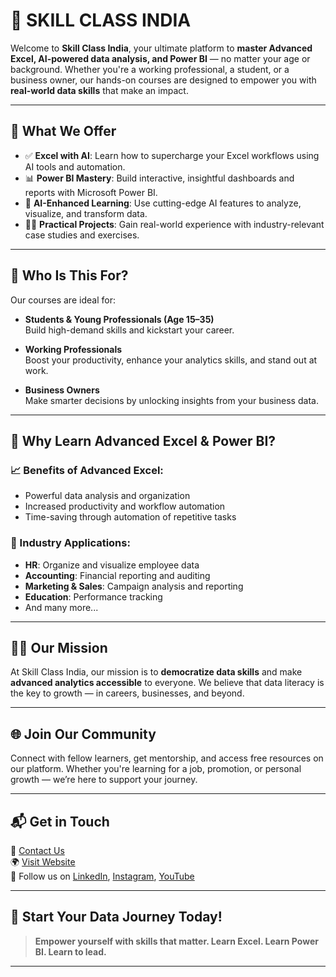 # 🧠 SKILL CLASS INDIA

Welcome to **Skill Class India**, your ultimate platform to **master Advanced Excel, AI-powered data analysis, and Power BI** — no matter your age or background. Whether you're a working professional, a student, or a business owner, our hands-on courses are designed to empower you with **real-world data skills** that make an impact.

---

## 🌟 What We Offer

- ✅ **Excel with AI**: Learn how to supercharge your Excel workflows using AI tools and automation.
- 📊 **Power BI Mastery**: Build interactive, insightful dashboards and reports with Microsoft Power BI.
- 🤖 **AI-Enhanced Learning**: Use cutting-edge AI features to analyze, visualize, and transform data.
- 🧑‍🏫 **Practical Projects**: Gain real-world experience with industry-relevant case studies and exercises.

---

## 🎯 Who Is This For?

Our courses are ideal for:

- **Students & Young Professionals (Age 15–35)**  
  Build high-demand skills and kickstart your career.

- **Working Professionals**  
  Boost your productivity, enhance your analytics skills, and stand out at work.

- **Business Owners**  
  Make smarter decisions by unlocking insights from your business data.

---

## 🚀 Why Learn Advanced Excel & Power BI?

### 📈 Benefits of Advanced Excel:
- Powerful data analysis and organization
- Increased productivity and workflow automation
- Time-saving through automation of repetitive tasks

### 🧩 Industry Applications:
- **HR**: Organize and visualize employee data  
- **Accounting**: Financial reporting and auditing  
- **Marketing & Sales**: Campaign analysis and reporting  
- **Education**: Performance tracking  
- And many more...

---

## 👨‍💻 Our Mission

At Skill Class India, our mission is to **democratize data skills** and make **advanced analytics accessible** to everyone. We believe that data literacy is the key to growth — in careers, businesses, and beyond.

---

## 🌐 Join Our Community

Connect with fellow learners, get mentorship, and access free resources on our platform. Whether you're learning for a job, promotion, or personal growth — we’re here to support your journey.

---

## 📬 Get in Touch

📧 [Contact Us](mailto:skillclassindia@gmail.com)  
🌍 [Visit Website](https://skill-class-india.netlify.app)  
📱 Follow us on [LinkedIn](#), [Instagram](#), [YouTube](#)

---

## 🏁 Start Your Data Journey Today!

> **Empower yourself with skills that matter. Learn Excel. Learn Power BI. Learn to lead.**

---
